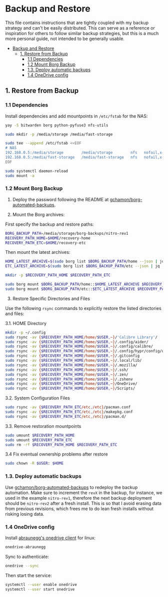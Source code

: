 # Backup and Restore

This file contains instructions that are tightly coupled with my backup
strategy and can't be easily distributed. This can serve as a reference or
inspiration for others to follow similar backup strategies, but this is a much
more personal guide, not intended to be generally usable.

<!--toc:start-->
- [Backup and Restore](#backup-and-restore)
  - [1. Restore from Backup](#1-restore-from-backup)
    - [1.1 Dependencies](#11-dependencies)
    - [1.2 Mount Borg Backup](#12-mount-borg-backup)
    - [1.3. Deploy automatic backups](#13-deploy-automatic-backups)
    - [1.4 OneDrive config](#14-onedrive-config)
<!--toc:end-->

## 1. Restore from Backup

### 1.1 Dependencies

Install dependencies and add mountpoints in `/etc/fstab` for the NAS:

```bash
yay -S bitwarden borg python-pyfuse3 nfs-utils

sudo mkdir -p /media/storage /media/fast-storage

sudo tee --append /etc/fstab <<EOF
# NAS
192.168.0.5:/media/storage        /media/storage        nfs   nofail,x-systemd.automount,x-systemd.requires=network-online.target,x-systemd.device-timeout=10
192.168.0.5:/media/fast-storage   /media/fast-storage   nfs   nofail,x-systemd.automount,x-systemd.requires=network-online.target,x-systemd.device-timeout=10
EOF

sudo systemctl daemon-reload
sudo mount -a
```

### 1.2 Mount Borg Backup

1. Deploy the password following the README at [gchamon/borg-automated-backups](https://github.com/gchamon/borg-automated-backups).

2. Mount the Borg archives:

First specify the backup and restore paths:

```bash
BORG_BACKUP_PATH=/media/storage/borg-backups/nitro-rev1
RECOVERY_PATH_HOME=$HOME/recovery-home
RECOVERY_PATH_ETC=$HOME/recovery-etc
```

Then mount the latest archives:

```bash
HOME_LATEST_ARCHIVE=$(sudo borg list $BORG_BACKUP_PATH/home --json | jq -r '.archives[-1].archive')
ETC_LATEST_ARCHIVE=$(sudo borg list $BORG_BACKUP_PATH/etc --json | jq -r '.archives[-1].archive')

mkdir -p $RECOVERY_PATH_HOME $RECOVERY_PATH_ETC

sudo borg mount $BORG_BACKUP_PATH/home::$HOME_LATEST_ARCHIVE $RECOVERY_PATH_HOME
sudo borg mount $BORG_BACKUP_PATH/etc::$ETC_LATEST_ARCHIVE $RECOVERY_PATH_ETC
```

3. Restore Specific Directories and Files

Use the following `rsync` commands to explicitly restore the listed directories and files:

  3.1. HOME Directory

```bash
mkdir -p ~/.config
sudo rsync -av {$RECOVERY_PATH_HOME/home/$USER,~}/'Calibre Library'/
sudo rsync -av {$RECOVERY_PATH_HOME/home/$USER,~}/.config/aider/
sudo rsync -av {$RECOVERY_PATH_HOME/home/$USER,~}/.config/calibre/
sudo rsync -av {$RECOVERY_PATH_HOME/home/$USER,~}/.config/hypr/config/device.conf
sudo rsync -av {$RECOVERY_PATH_HOME/home/$USER,~}/.gitconfig
sudo rsync -av {$RECOVERY_PATH_HOME/home/$USER,~}/.local/lib/
sudo rsync -av {$RECOVERY_PATH_HOME/home/$USER,~}/.mozilla/
sudo rsync -av {$RECOVERY_PATH_HOME/home/$USER,~}/.ssh/
sudo rsync -av {$RECOVERY_PATH_HOME/home/$USER,~}/.zen/
sudo rsync -av {$RECOVERY_PATH_HOME/home/$USER,~}/.zshenv
sudo rsync -av {$RECOVERY_PATH_HOME/home/$USER,~}/OneDrive/
sudo rsync -av {$RECOVERY_PATH_HOME/home/$USER,~}/Scripts/
```

  3.2. System Configuration Files

```bash
sudo rsync -av {$RECOVERY_PATH_ETC/etc,/etc}/pacman.conf
sudo rsync -av {$RECOVERY_PATH_ETC/etc,/etc}/makepkg.conf
sudo rsync -av {$RECOVERY_PATH_ETC/etc,/etc}/pacman.d/
```

  3.3. Remove restoration mountpoints

```bash
sudo umount $RECOVERY_PATH_HOME
sudo umount $RECOVERY_PATH_ETC
sudo rm -rf $RECOVERY_PATH_HOME $RECOVERY_PATH_ETC
```

  3.4 Fix eventual ownership problems after restore

```bash
sudo chown -R $USER: $HOME
```

### 1.3. Deploy automatic backups

Use [gchamon/borg-automated-backups](https://github.com/gchamon/borg-automated-backups)
to redeploy the backup automation. Make sure to increment the `revX` in the
backup, for instance, we used in the example `nitro-rev1`, therefore the next
backup deployment should be `nitro-rev2` after a fresh install. This is so that
I avoid erasing data from previous revisions, which frees me to do lean fresh
installs without risking losing data.

### 1.4 OneDrive config

Install [abraunegg's onedrive client](https://github.com/abraunegg/onedrive) for linux:

```bash
onedrive-abraunegg 
```

Sync to authenticate:

```bash
onedrive --sync
```

Then start the service:

```bash
systemctl --user enable onedrive
systemctl --user start onedrive
```
